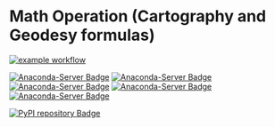 # Math Operation (Cartography and Geodesy formulas)

[![example workflow](https://github.com/SamuelAndresPascal/cosmoloj-py/actions/workflows/unit_simple.yml/badge.svg)](https://github.com/SamuelAndresPascal/cosmoloj-py/actions)

[![Anaconda-Server Badge](https://anaconda.org/cosmoloj/math_operation/badges/version.svg)](https://anaconda.org/cosmoloj/math_operation)
[![Anaconda-Server Badge](https://anaconda.org/cosmoloj/math_operation/badges/latest_release_date.svg)](https://anaconda.org/cosmoloj/math_operation)
[![Anaconda-Server Badge](https://anaconda.org/cosmoloj/math_operation/badges/latest_release_relative_date.svg)](https://anaconda.org/cosmoloj/math_operation)
[![Anaconda-Server Badge](https://anaconda.org/cosmoloj/math_operation/badges/platforms.svg)](https://anaconda.org/cosmoloj/math_operation)
[![Anaconda-Server Badge](https://anaconda.org/cosmoloj/math_operation/badges/license.svg)](https://anaconda.org/cosmoloj/math_operation)

[![PyPI repository Badge](https://badge.fury.io/py/math_operation.svg)](https://badge.fury.io/py/math_operation)

